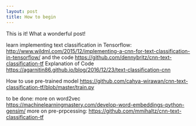 ```yaml
---
layout: post
title: How to begin
---
```


This is it!
What a wonderful post!

learn implementing text classification in Tensorflow:
http://www.wildml.com/2015/12/implementing-a-cnn-for-text-classification-in-tensorflow/ and the code https://github.com/dennybritz/cnn-text-classification-tf
Explanation of Code https://agarnitin86.github.io/blog/2016/12/23/text-classification-cnn


How to use pre-trained model https://github.com/cahya-wirawan/cnn-text-classification-tf/blob/master/train.py


to be done:
more on word2vec https://machinelearningmastery.com/develop-word-embeddings-python-gensim/
more on pre-prpcessing: https://github.com/mmihaltz/cnn-text-classification-tf

